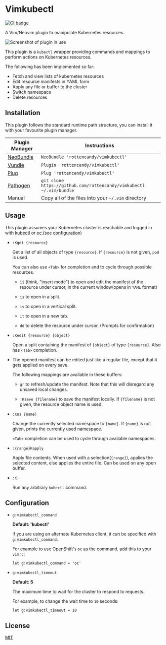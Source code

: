 Vimkubectl
==========
[![CI badge](https://github.com/rottencandy/vimkubectl/actions/workflows/vint.yml/badge.svg)](https://github.com/rottencandy/vimkubectl/actions/workflows/vint.yml)

A Vim/Neovim plugin to manipulate Kubernetes resources.

![Screenshot of plugin in use](https://i.imgur.com/PwDD7pS.png)

This plugin is a `kubectl` wrapper providing commands and mappings to perform actions on Kubernetes resources.

The following has been implemented so far:
- Fetch and view lists of kubernetes resources
- Edit resource manifests in YAML form
- Apply any file or buffer to the cluster
- Switch namespace
- Delete resources

Installation
------------

This plugin follows the standard runtime path structure,
you can install it with your favourite plugin manager.

Plugin Manager  | Instructions
--------------- | --------------------------------------------------
[NeoBundle][0] | `NeoBundle 'rottencandy/vimkubectl'`
[Vundle][1]    | `Plugin 'rottencandy/vimkubectl'`
[Plug][2]      | `Plug 'rottencandy/vimkubectl'`
[Pathogen][3]  | `git clone https://github.com/rottencandy/vimkubectl ~/.vim/bundle`
Manual          | Copy all of the files into your `~/.vim` directory

Usage
-----

This plugin assumes your Kubernetes cluster is reachable and logged in with [kubectl][4] or [oc][5].(see [configuration](#configuration))

- `:Kget {resource}`

  Get a list of all objects of type `{resource}`. If `{resource}` is not given, `pod` is used.

  You can also use `<Tab>` for completion and to cycle through possible resources.

  - `ii` (think, "insert mode") to open and edit the manifest of the resource under cursor, in the current window(opens in `YAML` format)

  - `is` to open in a split.

  - `iv` to open in a vertical split.

  - `it` to open in a new tab.

  - `dd` to delete the resource under cursor. (Prompts for confirmation)

- `:Kedit {resource} {object}`

  Open a split containing the manifest of `{object}` of type `{resource}`. Also has `<Tab>` completion.

- The opened manifest can be edited just like a regular file, except that it gets applied on every save.

  The following mappings are available in these buffers:

  - `gr` to refresh/update the manifest. Note that this will disregard any unsaved local changes.

  - `:Ksave {filename}` to save the manifest locally. If `{filename}` is not given, the resource object name is used.

- `:Kns {name}`

  Change the currently selected namespace to `{name}`. If `{name}` is not given, prints the currently used namespace.

  `<Tab>` completion can be used to cycle through available namespaces.

- `:{range}Kapply`

  Apply file contents. When used with a selection(`{range}`), applies the selected content, else applies the entire file.
  Can be used on any open buffer.

- `:K`

  Run any arbitrary `kubectl` command.

Configuration
-------------

- `g:vimkubectl_command`

  **Default: 'kubectl'**

  If you are using an alternate Kubernetes client, it can be specified with `g:vimkubectl_command`.

  For example to use OpenShift's `oc` as the command, add this to your `vimrc`:
  ```
  let g:vimkubectl_command = 'oc'
  ```

- `g:vimkubectl_timeout`

  **Default: 5**

  The maximum time to wait for the cluster to respond to requests.

  For example, to change the wait time to `10` seconds:
  ```
  let g:vimkubectl_timeout = 10
  ```

License
-------

[MIT](LICENSE)

[0]: https://github.com/Shougo/neobundle.vim
[1]: https://github.com/gmarik/vundle
[2]: https://github.com/junegunn/vim-plug
[3]: https://github.com/tpope/vim-pathogen
[4]: https://github.com/kubernetes/kubectl
[5]: https://github.com/openshift/oc
